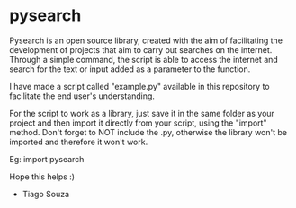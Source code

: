 # pysearch

Pysearch is an open source library, created with the aim of facilitating the development of projects that aim to carry out searches on the internet.
Through a simple command, the script is able to access the internet and search for the text or input added as a parameter to the function.

I have made a script called "example.py" available in this repository to facilitate the end user's understanding.

For the script to work as a library, just save it in the same folder as your project and then import it directly from your script, using the "import" method.
Don't forget to NOT include the .py, otherwise the library won't be imported and therefore it won't work.

Eg: import pysearch

Hope this helps :)

 - Tiago Souza
